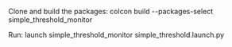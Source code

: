 Clone and build the packages: colcon build --packages-select simple_threshold_monitor

Run: launch simple_threshold_monitor simple_threshold.launch.py
